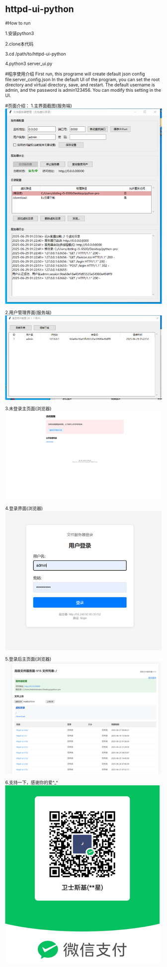 # httpd-ui-python
#How to run

1.安装python3

2.clone本代码

3.cd /path/to/httpd-ui-python

4.python3 server_ui.py

#程序使用介绍
First run, this programe will create default json config file:server_config.json
In the default UI of the program, you can set the root directory and 
virtual directory, save, and restart. The default username is admin, 
and the password is admin123456. 
You can modify this setting in the UI.

#页面介绍：
1.主界面截图(服务端)
![主界面截图](pic/主界面.png)

2.用户管理界面(服务端)
![用户管理界面截图](pic/用户管理界面.png)

3.未登录主页面(浏览器)
![未登录主页面截图](pic/未登录主页面.png)

4.登录界面(浏览器)
![登录界面截图](pic/登录界面.png)

5.登录后主页面(浏览器)
![登录后主页面](pic/登录后主页面.png)

6.支持一下，感谢你的爱^_^
![支持一下](pic/支持一下.png)
